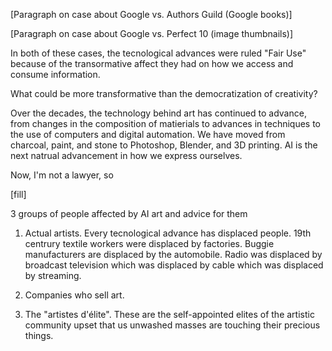 [Paragraph on case about Google vs. Authors Guild (Google books)]

[Paragraph on case about Google vs. Perfect 10 (image thumbnails)]

In both of these cases, the tecnological advances were ruled "Fair Use" because of the transormative affect they had on how we access and consume information.

What could be more transformative than the democratization of creativity?

Over the decades, the technology behind art has continued to advance, from changes in the composition of matierials to advances in techniques to the use of computers and digital automation. We have moved from charcoal, paint, and stone to Photoshop, Blender, and 3D printing. AI is the next natrual advancement in how we express ourselves.

Now, I'm not a lawyer, so 

[fill]

3 groups of people affected by AI art and advice for them

1. Actual artists. Every tecnological advance has displaced people. 19th centrury textile workers were displaced by factories. Buggie manufacturers are displaced by the automobile. Radio was displaced by broadcast television which was displaced by cable which was displaced by streaming. 

2. Companies who sell art. 

3. The "artistes d'élite". These are the self-appointed elites of the artistic community upset that us unwashed masses are touching their precious things.
